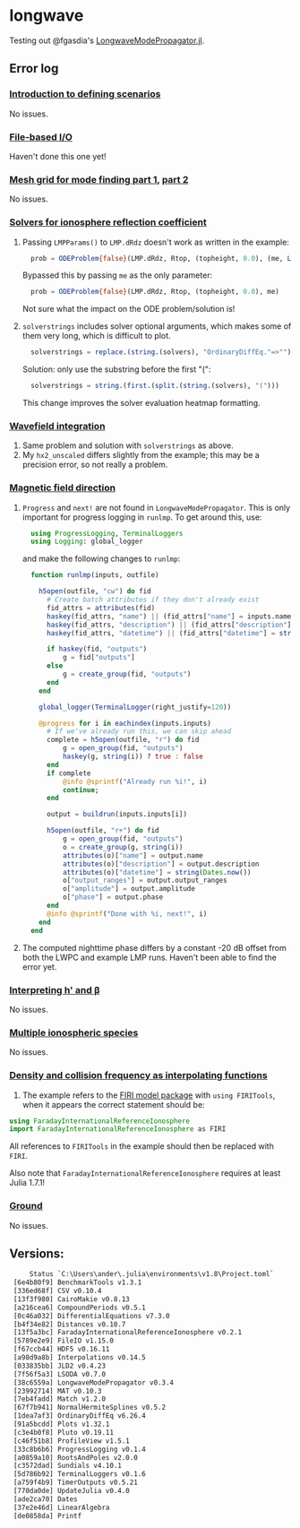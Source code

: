 # longwave

Testing out @fgasdia's [LongwaveModePropagator.jl](https://github.com/fgasdia/LongwaveModePropagator.jl).

## Error log
### [Introduction to defining scenarios](https://fgasdia.github.io/LongwaveModePropagator.jl/dev/generated/basic/)
No issues.
### [File-based I/O](https://fgasdia.github.io/LongwaveModePropagator.jl/dev/generated/io/)
Haven't done this one yet!

### [Mesh grid for mode finding part 1](https://fgasdia.github.io/LongwaveModePropagator.jl/dev/generated/meshgrid/), [part 2](https://fgasdia.github.io/LongwaveModePropagator.jl/dev/generated/meshgrid2/)
No issues.

### [Solvers for ionosphere reflection coefficient](https://fgasdia.github.io/LongwaveModePropagator.jl/dev/generated/integratedreflection/)
 1. Passing ````LMPParams()```` to ````LMP.dRdz```` doesn't work as written in the example:
    ```julia
      prob = ODEProblem{false}(LMP.dRdz, Rtop, (topheight, 0.0), (me, LMPParams()))
    ```
    Bypassed this by passing ````me```` as the only parameter:
    ```julia
      prob = ODEProblem{false}(LMP.dRdz, Rtop, (topheight, 0.0), me)
    ```
    Not sure what the impact on the ODE problem/solution is!
    
 2. ````solverstrings```` includes solver optional arguments, which makes some of them very long, which is difficult to plot.
    ```julia
      solverstrings = replace.(string.(solvers), "OrdinaryDiffEq."=>"")
    ```
    Solution: only use the substring before the first "(":
    ```julia
      solverstrings = string.(first.(split.(string.(solvers), "(")))
    ```
    This change improves the solver evaluation heatmap formatting.

### [Wavefield integration](https://fgasdia.github.io/LongwaveModePropagator.jl/dev/generated/wavefieldintegration/)
 1. Same problem and solution with ````solverstrings```` as above.
 2. My ````hx2_unscaled```` differs slightly from the example; this may be a precision error, so not really a problem.

### [Magnetic field direction](https://fgasdia.github.io/LongwaveModePropagator.jl/dev/generated/magneticfield/)
 1. ````Progress```` and ````next!```` are not found in ````LongwaveModePropagator````.  This is only important for progress logging in ````runlmp````.  To get around this, use:
    ```julia
      using ProgressLogging, TerminalLoggers
      using Logging: global_logger
    ```
    and make the following changes to ````runlmp````:
    ```julia
      function runlmp(inputs, outfile)

        h5open(outfile, "cw") do fid
          # Create batch attributes if they don't already exist
          fid_attrs = attributes(fid)
          haskey(fid_attrs, "name") || (fid_attrs["name"] = inputs.name)
          haskey(fid_attrs, "description") || (fid_attrs["description"] = inputs.description)
          haskey(fid_attrs, "datetime") || (fid_attrs["datetime"] = string(Dates.now()))

          if haskey(fid, "outputs")
              g = fid["outputs"]
          else
              g = create_group(fid, "outputs")
          end
        end

        global_logger(TerminalLogger(right_justify=120))

        @progress for i in eachindex(inputs.inputs)
          # If we've already run this, we can skip ahead
          complete = h5open(outfile, "r") do fid
              g = open_group(fid, "outputs")
              haskey(g, string(i)) ? true : false
          end
          if complete 
              @info @sprintf("Already run %i!", i)
              continue; 
          end

          output = buildrun(inputs.inputs[i])

          h5open(outfile, "r+") do fid
              g = open_group(fid, "outputs")
              o = create_group(g, string(i))
              attributes(o)["name"] = output.name
              attributes(o)["description"] = output.description
              attributes(o)["datetime"] = string(Dates.now())
              o["output_ranges"] = output.output_ranges
              o["amplitude"] = output.amplitude
              o["phase"] = output.phase
          end
          @info @sprintf("Done with %i, next!", i)
        end
      end
    ```
 2. The computed nighttime phase differs by a constant -20 dB offset from both the LWPC and example LMP runs.  Haven't been able to find the error yet.
 

### [Interpreting h' and β](https://fgasdia.github.io/LongwaveModePropagator.jl/dev/generated/interpretinghpbeta/)
No issues.

### [Multiple ionospheric species](https://fgasdia.github.io/LongwaveModePropagator.jl/dev/generated/multiplespecies/)
No issues.

### [Density and collision frequency as interpolating functions](https://fgasdia.github.io/LongwaveModePropagator.jl/dev/generated/interpolatingfunctions/)
 1. The example refers to the [FIRI model package](https://github.com/fgasdia/FaradayInternationalReferenceIonosphere.jl) with ````using FIRITools````, when it appears the correct statement should be:
 ```julia
 using FaradayInternationalReferenceIonosphere
 import FaradayInternationalReferenceIonosphere as FIRI
 ```
 All references to ````FIRITools```` in the example should then be replaced with ````FIRI````.

 Also note that ````FaradayInternationalReferenceIonosphere```` requires at least Julia 1.7.1!

### [Ground](https://fgasdia.github.io/LongwaveModePropagator.jl/dev/generated/ground/)
No issues.

## Versions:
 
 ```bash
      Status `C:\Users\ander\.julia\environments\v1.8\Project.toml`
  [6e4b80f9] BenchmarkTools v1.3.1
  [336ed68f] CSV v0.10.4
  [13f3f980] CairoMakie v0.8.13
  [a216cea6] CompoundPeriods v0.5.1
  [0c46a032] DifferentialEquations v7.3.0
  [b4f34e82] Distances v0.10.7
  [13f5a3bc] FaradayInternationalReferenceIonosphere v0.2.1
  [5789e2e9] FileIO v1.15.0
  [f67ccb44] HDF5 v0.16.11
  [a98d9a8b] Interpolations v0.14.5
  [033835bb] JLD2 v0.4.23
  [7f56f5a3] LSODA v0.7.0
  [38c6559a] LongwaveModePropagator v0.3.4
  [23992714] MAT v0.10.3
  [7eb4fadd] Match v1.2.0
  [67f7b941] NormalHermiteSplines v0.5.2
  [1dea7af3] OrdinaryDiffEq v6.26.4
  [91a5bcdd] Plots v1.32.1
  [c3e4b0f8] Pluto v0.19.11
  [c46f51b8] ProfileView v1.5.1
  [33c8b6b6] ProgressLogging v0.1.4
  [a0859a10] RootsAndPoles v2.0.0
  [c3572dad] Sundials v4.10.1
  [5d786b92] TerminalLoggers v0.1.6
  [a759f4b9] TimerOutputs v0.5.21
  [770da0de] UpdateJulia v0.4.0
  [ade2ca70] Dates
  [37e2e46d] LinearAlgebra
  [de0858da] Printf
 ```
